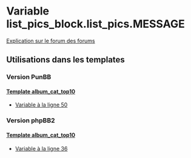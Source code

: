 # Variable list_pics_block.list_pics.MESSAGE
[Explication sur le forum des forums](http://forum.forumactif.com/t294113-listing-des-variables#list_pics_block.list_pics.MESSAGE)
## Utilisations dans les templates
### Version PunBB
#### [Template album_cat_top10](punbb/album_cat_top10.md)
* [Variable à la ligne 50](../punbb/album_cat_top10.tpl#L50)
### Version phpBB2
#### [Template album_cat_top10](subsilver/album_cat_top10.md)
* [Variable à la ligne 36](../subsilver/album_cat_top10.tpl#L36)